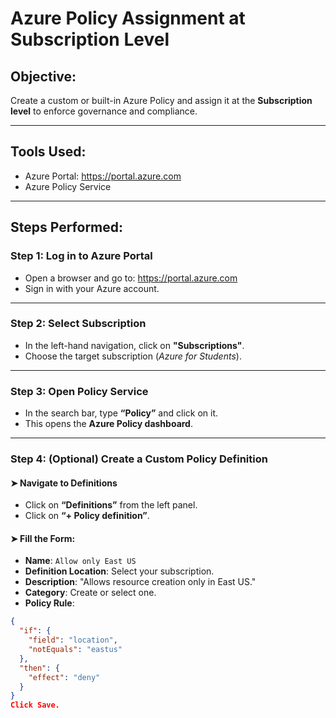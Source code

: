 # Azure Policy Assignment at Subscription Level

##  Objective:
Create a custom or built-in Azure Policy and assign it at the **Subscription level** to enforce governance and compliance.

---

##  Tools Used:
- Azure Portal: https://portal.azure.com
- Azure Policy Service

---

##  Steps Performed:

###  Step 1: Log in to Azure Portal
- Open a browser and go to: https://portal.azure.com
- Sign in with your Azure account.

---

###  Step 2: Select Subscription
- In the left-hand navigation, click on **"Subscriptions"**.
- Choose the target subscription (*Azure for Students*).

---

###  Step 3: Open Policy Service
- In the search bar, type **“Policy”** and click on it.
- This opens the **Azure Policy dashboard**.

---

###  Step 4: (Optional) Create a Custom Policy Definition

#### ➤ Navigate to Definitions
- Click on **“Definitions”** from the left panel.
- Click on **“+ Policy definition”**.

#### ➤ Fill the Form:
- **Name**: `Allow only East US`
- **Definition Location**: Select your subscription.
- **Description**: "Allows resource creation only in East US."
- **Category**: Create or select one.
- **Policy Rule**:

```json
{
  "if": {
    "field": "location",
    "notEquals": "eastus"
  },
  "then": {
    "effect": "deny"
  }
}
Click Save.


